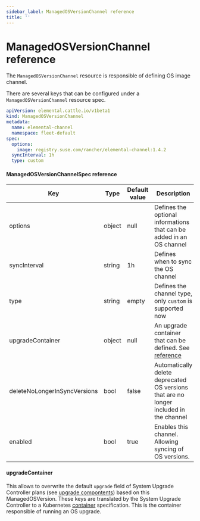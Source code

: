 ```yaml
---
sidebar_label: ManagedOSVersionChannel reference
title: ''
---
```


<head>
  <link rel="canonical" href="https://elemental.docs.rancher.com/managedosversionchannel-reference"/>
</head>

# ManagedOSVersionChannel reference

The `ManagedOSVersionChannel` resource is responsible of defining OS image channel.

There are several keys that can be configured under a `ManagedOSVersionChannel` resource spec.

```yaml title="managedosversionchannel-example.yaml" showLineNumbers
apiVersion: elemental.cattle.io/v1beta1
kind: ManagedOSVersionChannel
metadata:
  name: elemental-channel
  namespace: fleet-default
spec:
  options:
    image: registry.suse.com/rancher/elemental-channel:1.4.2
  syncInterval: 1h
  type: custom
```

#### ManagedOSVersionChannelSpec reference

| Key                          | Type   | Default value | Description                                                                             |
|------------------------------|--------|---------------|-----------------------------------------------------------------------------------------|
| options                      | object | null          | Defines the optional informations that can be added in an OS channel                    |
| syncInterval                 | string | 1h            | Defines when to sync the OS channel                                                     |
| type                         | string | empty         | Defines the channel type, only `custom` is supported now                                |
| upgradeContainer             | object | null          | An upgrade container that can be defined. See [reference](#upgradecontainer)            |
| deleteNoLongerInSyncVersions | bool   | false         | Automatically delete deprecated OS versions that are no longer included in the channel  |
| enabled                      | bool   | true          | Enables this channel. Allowing syncing of OS versions.                                  |

#### upgradeContainer

This allows to overwrite the default `upgrade` field of System Upgrade Controller plans (see [upgrade compontents](/upgrade-lifecycle.md#components)) based on this ManagedOSVersion.
These keys are translated by the System Upgrade Controller to a Kubernetes [container](https://kubernetes.io/docs/reference/kubernetes-api/workload-resources/pod-v1/#Container) specification.
This is the container responsible of running an OS upgrade.
